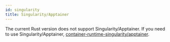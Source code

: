 ```yaml
---
id: singularity
title: Singularity/Apptainer
---
```


The current Rust version does not support Singularity/Apptainer. If you need to use Singularity/Apptainer,
[container-runtime-singularity/apptainer](../../../../versioned_docs/version-v2.1.x/operations/integrations/container-runtime/singularity.md).
